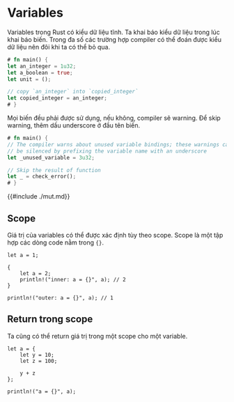 # Variables

Variables trong Rust có kiểu dữ liệu tĩnh. 
Ta khai báo kiểu dữ liệu trong lúc khai báo biến. 
Trong đa số các trường hợp compiler có thể đoán được kiểu dữ liệu
nên đôi khi ta có thể bỏ qua.

```rust
# fn main() {
let an_integer = 1u32;
let a_boolean = true;
let unit = ();

// copy `an_integer` into `copied_integer`
let copied_integer = an_integer;
# }
```

Mọi biến đều phải được sử dụng, nếu không, compiler sẽ warning.
Để skip warning, thêm dấu underscore ở đầu tên biến.

```rust
# fn main() {
// The compiler warns about unused variable bindings; these warnings can
// be silenced by prefixing the variable name with an underscore
let _unused_variable = 3u32;

// Skip the result of function
let _ = check_error();
# }
```

{{#include ./mut.md}}

## Scope

Giá trị của variables có thể được xác định tùy theo scope.
Scope là một tập hợp các dòng code nằm trong `{}`.

```rust,editable
let a = 1;

{
    let a = 2;
    println!("inner: a = {}", a); // 2
}

println!("outer: a = {}", a); // 1
```

## Return trong scope

Ta cũng có thể return giá trị trong một scope cho một variable.

```rust,editable
let a = {
    let y = 10;
    let z = 100;

    y + z
};

println!("a = {}", a);
```